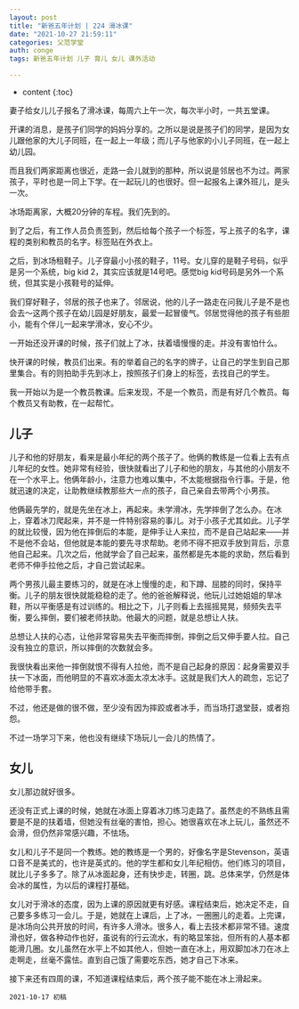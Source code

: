 ```yaml
---
layout: post
title: "新爸五年计划 | 224 滑冰课"
date: "2021-10-27 21:59:11"
categories: 父范学堂
auth: conge
tags: 新爸五年计划 儿子 育儿 女儿 课外活动

---
```

* content
{:toc}


妻子给女儿儿子报名了滑冰课，每周六上午一次，每次半小时，一共五堂课。

开课的消息，是孩子们同学的妈妈分享的。之所以是说是孩子们的同学，是因为女儿跟他家的大儿子同班，在一起上一年级；而儿子与他家的小儿子同班，在一起上幼儿园。

而且我们两家距离也很近，走路一会儿就到的那种，所以说是邻居也不为过。两家孩子，平时也是一同上下学。在一起玩儿的也很好。但一起报名上课外班儿，是头一次。




冰场距离家，大概20分钟的车程。我们先到的。

到了之后，有工作人员负责签到，然后给每个孩子一个标签，写上孩子的名字，课程的类别和教员的名字。标签贴在外衣上。

之后，到冰场租鞋子。儿子穿最小小孩的鞋子，11号。女儿穿的是鞋子号码，似乎是另一个系统，big kid 2，其实应该就是14号吧。感觉big kid号码是另外一个系统，但其实是小孩鞋号的延伸。

我们穿好鞋子，邻居的孩子也来了。邻居说，他的儿子一路走在问我儿子是不是也会去～这两个孩子在幼儿园是好朋友，最爱一起冒傻气。邻居觉得他的孩子有些胆小，能有个伴儿一起来学滑冰，安心不少。

一开始还没开课的时候，孩子们就上了冰，扶着墙慢慢的走。并没有害怕什么。

快开课的时候，教员们出来。有的举着自己的名字的牌子，让自己的学生到自己那里集合。有的则拍助手先到冰上，按照孩子们身上的标签，去找自己的学生。

我一开始以为是一个教员教课。后来发现，不是一个教员，而是有好几个教员。每个教员又有助教，在一起帮忙。

## 儿子

儿子和他的好朋友，看来是最小年纪的两个孩子了。他俩的教练是一位看上去有点儿年纪的女性。她非常有经验，很快就看出了儿子和他的朋友，与其他的小朋友不在一个水平上。他俩年龄小，注意力也难以集中，不太能根据指令行事。于是，他就迅速的决定，让助教继续教那些大一点的孩子，自己亲自去带两个小男孩。

他俩最先学的，就是先坐在冰上，再起来。未学滑冰，先学摔倒了怎么办。在冰上，穿着冰刀爬起来，并不是一件特别容易的事儿。对于小孩子尤其如此。儿子学的就比较慢，因为他在摔倒后的本能，是伸手让人来拉，而不是自己站起来——并不是他不会站，但他就是本能的要先寻求帮助。老师不得不把双手放到背后，示意他自己起来。几次之后，他就学会了自己起来，虽然都是先本能的求助，然后看到老师不伸手拉他之后，才自己尝试起来。

两个男孩儿最主要练习的，就是在冰上慢慢的走，和下蹲、屈膝的同时，保持平衡。儿子的朋友很快就能稳稳的走了。他的爸爸解释说，他玩儿过她姐姐的旱冰鞋，所以平衡感是有过训练的。相比之下，儿子则看上去摇摇晃晃，频频失去平衡，要么摔倒，要们被老师扶助。他最大的问题，就是总想让人扶。

总想让人扶的心态，让他非常容易失去平衡而摔倒，摔倒之后又伸手要人拉。自己没有独立的意识，所以摔倒的次数就会多。

我很快看出来他一摔倒就恨不得有人拉他，而不是自己起身的原因：起身需要双手扶一下冰面，而他明显的不喜欢冰面太凉太冰手。这就是我们大人的疏忽，忘记了给他带手套。

不过，他还是做的很不做，至少没有因为摔跤或者冰手，而当场打退堂鼓，或者抱怨。

不过一场学习下来，他也没有继续下场玩儿一会儿的热情了。

## 女儿

女儿那边就好很多。

还没有正式上课的时候，她就在冰面上穿着冰刀练习走路了。虽然走的不熟练且需要是不是的扶着墙，但她没有丝毫的害怕，担心。她很喜欢在冰上玩儿，虽然还不会滑，但仍然非常感兴趣，不怯场。

女儿和儿子不是同一个教练。她的教练是一个男的，好像名字是Stevenson，英语口音不是美式的，也许是英式的。他的学生都和女儿年纪相仿。他们练习的项目，就比儿子多多了。除了从冰面起身，还有快步走，转圈，跳。总体来学，仍然是体会冰的属性，为以后的课程打基础。

女儿对于滑冰的态度，因为上课的原因就更有好感。课程结束后，她决定不走，自己要多多练习一会儿。于是，她就在上课后，上了冰，一圈圈儿的走着。上完课，是冰场向公共开放的时间，有许多人滑冰。很多人，看上去技术都非常不错。速度滑也好，做各种动作也好，虽说有的行云流水，有的略显笨拙，但所有的人基本都能滑几圈。女儿虽然在水平上不如其他人，但她一直在冰上，用双脚加冰刀在冰上走啊走，丝毫不露怯。直到自己饿了需要吃东西，她才自己下冰来。

接下来还有四周的课，不知道课程结束后，两个孩子能不能在冰上滑起来。



```
2021-10-17 初稿
```
